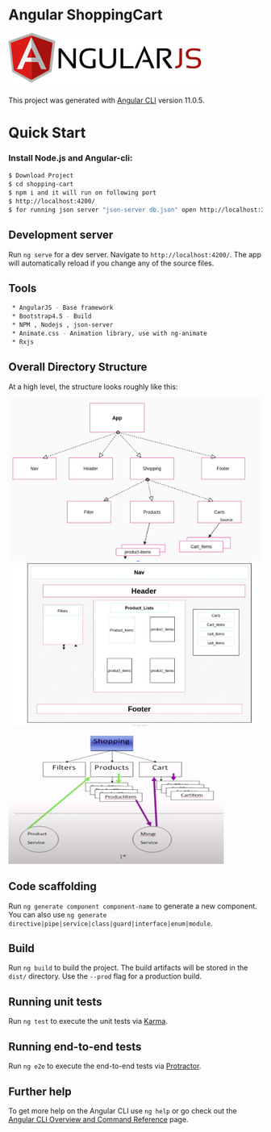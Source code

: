 # Angular ShoppingCart
![](images/angular.png)




This project was generated with [Angular CLI](https://github.com/angular/angular-cli) version 11.0.5.


# Quick Start
### Install Node.js and Angular-cli:
```sh
$ Download Project
$ cd shopping-cart
$ npm i and it will run on following port
$ http://localhost:4200/ 
$ for running json server "json-server db.json" open http://localhost:3000/products
```
## Development server

Run `ng serve` for a dev server. Navigate to `http://localhost:4200/`. The app will automatically reload if you change any of the source files.


## Tools
```sh
 * AngularJS - Base framework
 * Bootstrap4.5 - Build
 * NPM , Nodejs , json-server
 * Animate.css - Animation library, use with ng-animate
 * Rxjs
```

## Overall Directory Structure

At a high level, the structure looks roughly like this:

 ![](images/architect1.png)
 ![](images/architec2.png)
 ![](images/architect3.png)

## Code scaffolding

Run `ng generate component component-name` to generate a new component. You can also use `ng generate directive|pipe|service|class|guard|interface|enum|module`.

## Build

Run `ng build` to build the project. The build artifacts will be stored in the `dist/` directory. Use the `--prod` flag for a production build.

## Running unit tests

Run `ng test` to execute the unit tests via [Karma](https://karma-runner.github.io).

## Running end-to-end tests

Run `ng e2e` to execute the end-to-end tests via [Protractor](http://www.protractortest.org/).

## Further help

To get more help on the Angular CLI use `ng help` or go check out the [Angular CLI Overview and Command Reference](https://angular.io/cli) page.
